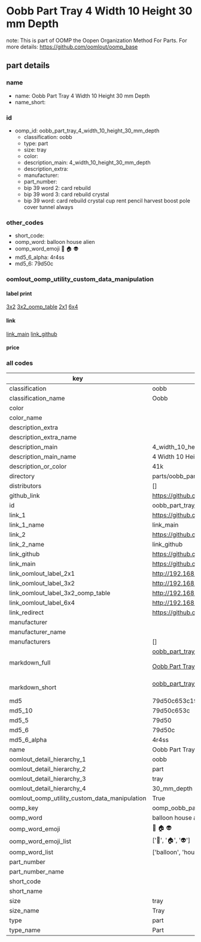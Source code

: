 # Oobb Part Tray 4 Width 10 Height 30 mm Depth  

note: This is part of OOMP the Oopen Organization Method For Parts. For more details: https://github.com/oomlout/oomp_base

##  part details
  







### name
* name: Oobb Part Tray 4 Width 10 Height 30 mm Depth
* name_short: 
### id
* oomp_id: oobb_part_tray_4_width_10_height_30_mm_depth
  * classification: oobb
  * type: part
  * size: tray
  * color: 
  * description_main: 4_width_10_height_30_mm_depth
  * description_extra: 
  * manufacturer: 
  * part_number: 
  * bip 39 word 2: card rebuild
  * bip 39 word 3: card rebuild crystal
  * bip 39 word: card rebuild crystal cup rent pencil harvest boost pole cover tunnel always

### other_codes
* short_code: 
* oomp_word: balloon house alien
* oomp_word_emoji :balloon: :house: :alien:
* md5_6_alpha: 4r4ss
* md5_6: 79d50c






### oomlout_oomp_utility_custom_data_manipulation
#### label print
[3x2](http://192.168.1.245:1112/?label=oomp%204r4ss)
[3x2_oomp_table](http://192.168.1.108:1112/?label=oomp%204r4ss)
[2x1](http://192.168.1.242:1112/?label=oomp%204r4ss)
[6x4](http://192.168.1.55:1112/?label=oomp%204r4ss)    

#### link

[link_main](https://github.com/oomlout/oomlout_oomp_version_1_messy/tree/main/parts/oobb_part_tray_4_width_10_height_30_mm_depth) [link_github](https://github.com/oomlout/oomlout_oomp_version_1_messy/tree/main/parts/oobb_part_tray_4_width_10_height_30_mm_depth)                             

#### price







### all codes 
| key | value |  
| --- | --- |  
| classification | oobb |  
| classification_name | Oobb |  
| color |  |  
| color_name |  |  
| description_extra |  |  
| description_extra_name |  |  
| description_main | 4_width_10_height_30_mm_depth |  
| description_main_name | 4 Width 10 Height 30 mm Depth |  
| description_or_color | 41k |  
| directory | parts/oobb_part_tray_4_width_10_height_30_mm_depth |  
| distributors | [] |  
| github_link | https://github.com/oomlout/oomlout_oomp_part_src/tree/main/parts/oobb_part_tray_4_width_10_height_30_mm_depth |  
| id | oobb_part_tray_4_width_10_height_30_mm_depth |  
| link_1 | https://github.com/oomlout/oomlout_oomp_version_1_messy/tree/main/parts/oobb_part_tray_4_width_10_height_30_mm_depth |  
| link_1_name | link_main |  
| link_2 | https://github.com/oomlout/oomlout_oomp_version_1_messy/tree/main/parts/oobb_part_tray_4_width_10_height_30_mm_depth |  
| link_2_name | link_github |  
| link_github | https://github.com/oomlout/oomlout_oomp_version_1_messy/tree/main/parts/oobb_part_tray_4_width_10_height_30_mm_depth |  
| link_main | https://github.com/oomlout/oomlout_oomp_version_1_messy/tree/main/parts/oobb_part_tray_4_width_10_height_30_mm_depth |  
| link_oomlout_label_2x1 | http://192.168.1.242:1112/?label=oomp%204r4ss |  
| link_oomlout_label_3x2 | http://192.168.1.245:1112/?label=oomp%204r4ss |  
| link_oomlout_label_3x2_oomp_table | http://192.168.1.108:1112/?label=oomp%204r4ss |  
| link_oomlout_label_6x4 | http://192.168.1.55:1112/?label=oomp%204r4ss |  
| link_redirect | https://github.com/oomlout/oomlout_oomp_version_1_messy/tree/main/parts/oobb_part_tray_4_width_10_height_30_mm_depth |  
| manufacturer |  |  
| manufacturer_name |  |  
| manufacturers | [] |  
| markdown_full | [oobb_part_tray_4_width_10_height_30_mm_depth](none)<br>[](none)<br>[Oobb Part Tray 4 Width 10 Height 30 Mm Depth](none)<br><br> |  
| markdown_short | [oobb_part_tray_4_width_10_height_30_mm_depth](none)<br><br> |  
| md5 | 79d50c653c19ad2e8adb235a6aacd114 |  
| md5_10 | 79d50c653c |  
| md5_5 | 79d50 |  
| md5_6 | 79d50c |  
| md5_6_alpha | 4r4ss |  
| name | Oobb Part Tray 4 Width 10 Height 30 mm Depth |  
| oomlout_detail_hierarchy_1 | oobb |  
| oomlout_detail_hierarchy_2 | part |  
| oomlout_detail_hierarchy_3 | tray |  
| oomlout_detail_hierarchy_4 | 30_mm_depth |  
| oomlout_oomp_utility_custom_data_manipulation | True |  
| oomp_key | oomp_oobb_part_tray_4_width_10_height_30_mm_depth |  
| oomp_word | balloon house alien |  
| oomp_word_emoji | :balloon: :house: :alien: |  
| oomp_word_emoji_list | [':balloon:', ':house:', ':alien:'] |  
| oomp_word_list | ['balloon', 'house', 'alien'] |  
| part_number |  |  
| part_number_name |  |  
| short_code |  |  
| short_name |  |  
| size | tray |  
| size_name | Tray |  
| type | part |  
| type_name | Part |  
